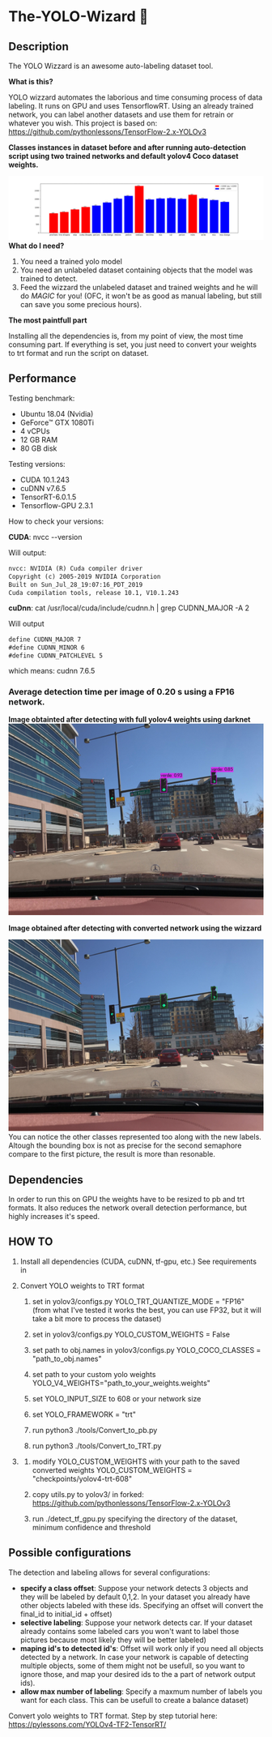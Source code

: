 # The-YOLO-Wizard :dizzy:

## Description
 The YOLO Wizzard is an awesome auto-labeling dataset tool.

 **What is this?**

 YOLO wizzard automates the laborious and time consuming process of data labeling.
 It runs on GPU and uses TensorflowRT.  Using an already trained network, you can label another datasets and use them for retrain or whatever you wish.
 This project is based on: https://github.com/pythonlessons/TensorFlow-2.x-YOLOv3

**Classes instances in dataset before and after running auto-detection script using two trained networks and default yolov4 Coco dataset weights.**

![Dataset modifications](<images/ds.gif>)
**What do I need?**
1. You need a trained yolo model
2. You need an unlabeled dataset containing objects that the model was trained to detect.
3. Feed the wizzard the unlabeled dataset and trained weights and he will do *MAGIC* for you!
(OFC, it won't be as good as manual labeling, but still can save you some precious hours).

**The most paintfull part**

Installing all the dependencies is, from my point of view, the most time consuming part.
If everything is set, you just need to convert your weights to trt format and run the script on dataset.

## Performance
 
Testing benchmark:
* Ubuntu 18.04 (Nvidia)
* GeForce™ GTX 1080Ti
* 4 vCPUs
* 12 GB RAM
* 80 GB disk

Testing versions:
* CUDA 10.1.243
* cuDNN v7.6.5
* TensorRT-6.0.1.5
* Tensorflow-GPU 2.3.1

How to check your versions:

**CUDA**: nvcc  --version

Will output:

    nvcc: NVIDIA (R) Cuda compiler driver
    Copyright (c) 2005-2019 NVIDIA Corporation
    Built on Sun_Jul_28_19:07:16_PDT_2019
    Cuda compilation tools, release 10.1, V10.1.243
 

**cuDnn**: cat /usr/local/cuda/include/cudnn.h | grep CUDNN_MAJOR -A 2

Will output

    define CUDNN_MAJOR 7
    #define CUDNN_MINOR 6
    #define CUDNN_PATCHLEVEL 5

which means: cudnn 7.6.5

### **Average detection time per image of 0.20 s using a FP16 network.**

**Image obtainted after detecting with full yolov4 weights using darknet**
![Using YOLO weights darknet detection](<images/darknet_predictions.jpg>)

**Image obtained after detecting with converted network using the wizzard**


![Using YOLO weights darknet detection](<images/wizzard_predictions.jpg>)
You can notice the other classes represented too along with the new labels.
Altough the bounding box is not as precise for the second semaphore compare to the first picture,
the result is more than resonable.

## Dependencies

In order to run this on GPU the weights have to be resized to pb and trt formats. It also reduces the network overall detection performance, but highly increases it's speed.

 
## HOW TO

1. Install all dependencies (CUDA, cuDNN, tf-gpu, etc.)
See requirements in

2. Convert YOLO weights to TRT format

    1. set in yolov3/configs.py YOLO_TRT_QUANTIZE_MODE = "FP16"
    (from what I've tested it works the best, you can use FP32, but it will take a bit more to process the dataset)

    2. set in yolov3/configs.py YOLO_CUSTOM_WEIGHTS = False

    3. set path to obj.names in yolov3/configs.py YOLO_COCO_CLASSES = "path_to_obj.names"

    4. set path to your custom yolo weights YOLO_V4_WEIGHTS="path_to_your_weights.weights"
    
    5. set YOLO_INPUT_SIZE to 608 or your network size

    6. set YOLO_FRAMEWORK = "trt"

    7. run python3 ./tools/Convert_to_pb.py

    8. run python3 ./tools/Convert_to_TRT.py

3. 1. modify YOLO_CUSTOM_WEIGHTS with your path to the saved converted weights
    YOLO_CUSTOM_WEIGHTS = "checkpoints/yolov4-trt-608"
    
    2. copy utils.py to yolov3/ in forked: https://github.com/pythonlessons/TensorFlow-2.x-YOLOv3
    
    3. run ./detect_tf_gpu.py specifying the directory of the dataset, minimum confidence and threshold


## Possible configurations

The detection and labeling allows for several configurations:
* **specify a class offset**: Suppose your network detects 3 objects and they will be labeled by default 0,1,2. In your dataset you already have other objects labeled with these ids. Specifying an offset will convert the final_id to initial_id + offset)
* **selective labeling**: Suppose your network detects car. If your dataset already contains some labeled cars you won't want to label those pictures because most likely they will be better labeled)
* **maping id's to detected id's**: Offset will work only if you need all objects detected by a network. In case your network is capable of detecting multiple objects, some of them might not be usefull, so you want to ignore those, and map your desired ids to the a part of network output ids).
* **allow max number of labeling**: Specify a maxmum number of labels you want for each class. This can be usefull to create a balance dataset)

Convert yolo weights to TRT format. 
Step by step tutorial here: https://pylessons.com/YOLOv4-TF2-TensorRT/

